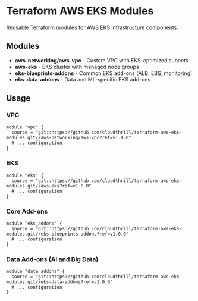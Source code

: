 # Terraform AWS EKS Modules

Reusable Terraform modules for AWS EKS infrastructure components.

## Modules

- **aws-networking/aws-vpc** - Custom VPC with EKS-optimized subnets
- **aws-eks** - EKS cluster with managed node groups
- **eks-blueprints-addons** - Common EKS add-ons (ALB, EBS, monitoring)
- **eks-data-addons** - Data and ML-specific EKS add-ons

## Usage

### VPC
```hcl
module "vpc" {
  source = "git::https://github.com/cloudthrill/terraform-aws-eks-modules.git//aws-networking/aws-vpc?ref=v1.0.0"
  # ... configuration
}
```

### EKS
```hcl
module "eks" {
  source = "git::https://github.com/cloudthrill/terraform-aws-eks-modules.git//aws-eks?ref=v1.0.0"
  # ... configuration
}
```

### Core Add-ons
```hcl
module "eks_addons" {
  source = "git::https://github.com/cloudthrill/terraform-aws-eks-modules.git//eks-blueprints-addons?ref=v1.0.0"
  # ... configuration
}
```

### Data Add-ons (AI and Big Data)
```hcl
module "data_addons" {
  source = "git::https://github.com/cloudthrill/terraform-aws-eks-modules.git//eks-data-addons?ref=v1.0.0"
  # ... configuration
}
```
